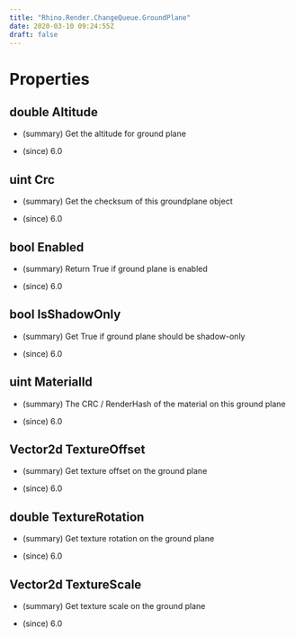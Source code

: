 ```yaml
---
title: "Rhino.Render.ChangeQueue.GroundPlane"
date: 2020-03-10 09:24:55Z
draft: false
---
```


# Properties
## double Altitude
- (summary) 
     Get the altitude for ground plane
     
- (since) 6.0
## uint Crc
- (summary) 
     Get the checksum of this groundplane object
     
- (since) 6.0
## bool Enabled
- (summary) 
     Return True if ground plane is enabled
     
- (since) 6.0
## bool IsShadowOnly
- (summary) 
     Get True if ground plane should be shadow-only
     
- (since) 6.0
## uint MaterialId
- (summary) 
     The CRC / RenderHash of the material on this ground plane
     
- (since) 6.0
## Vector2d TextureOffset
- (summary) 
     Get texture offset on the ground plane
     
- (since) 6.0
## double TextureRotation
- (summary) 
     Get texture rotation on the ground plane
     
- (since) 6.0
## Vector2d TextureScale
- (summary) 
     Get texture scale on the ground plane
     
- (since) 6.0
